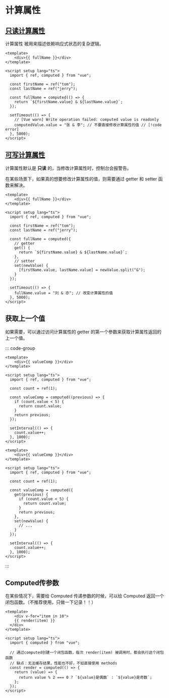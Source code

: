 # 计算属性

## [只读计算属性](https://cn.vuejs.org/guide/essentials/computed.html#basic-example)

计算属性 被用来描述依赖响应式状态的复杂逻辑。

```vue
<template>
	<div>{{ fullName }}</div>
</template>

<script setup lang="ts">
  import { ref, computed } from "vue";

  const firstName = ref("tom");
  const lastName = ref("jerry");

  const fullName = computed(() => {
    return `${firstName.value} & ${lastName.value}`;
  });

  setTimeout(() => {
    // [Vue warn] Write operation failed: computed value is readonly
    computedValue.value = "张 & 李"; // 不要直接修改计算属性的值 // [!code error]
  }, 5000);
</script>
```



## [可写计算属性](https://cn.vuejs.org/guide/essentials/computed.html#writable-computed)

计算属性默认是 **只读** 的，当修改计算属性时，控制台会报警告。

在某些场景下，如果真的想要修改计算属性的值，则需要通过 getter 和 setter 函数来解决。

```vue {23}
<template>
	<div>{{ fullName }}</div>
</template>

<script setup lang="ts">
  import { ref, computed } from "vue";

  const firstName = ref("tom");
  const lastName = ref("jerry");

  const fullName = computed({
    // getter
    get() {
      return `${firstName.value} & ${lastName.value}`;
    },
    // setter
    set(newValue) {
      [firstName.value, lastName.value] = newValue.split("&");
    }
  });

  setTimeout(() => {
    fullName.value = "刘 & 亦"; // 改变计算属性的值
  }, 5000);
</script>
```



## 获取上一个值<Badge type="tip" text="3.4+" />

如果需要，可以通过访问计算属性的 getter 的第一个参数来获取计算属性返回的上一个值。

::: code-group

```vue [只读方式]
<template>
	<div>{{ valueComp }}</div>
</template>

<script setup lang="ts">
  import { ref, computed } from "vue";

  const count = ref(1);

  const valueComp = computed((previous) => {
    if (count.value < 5) {
      return count.value;
    }
    return previous;
  });

  setInterval(() => {
    count.value++;
  }, 1000);
</script>
```

```vue [可写方式]
<template>
	<div>{{ valueComp }}</div>
</template>

<script setup lang="ts">
  import { ref, computed } from "vue";

  const count = ref(1);

  const valueComp = computed({
    get(previous) {
      if (count.value < 5) {
        return count.value;
      }
      return previous;
    },
    set(newValue) {
      // ...
    }
  });

  setInterval(() => {
    count.value++;
  }, 1000);
</script>
```

:::



## Computed传参数<Badge type="danger" text="不推荐" />

在某些情况下，需要给 Computed 传递参数的时候，可以给 Computed 返回一个闭包函数。（不推荐使用，只做一下记录！！）

```vue
<template>
	<div v-for="item in 10">
  	{{ render(item) }}
  </div>
</template>

<script setup lang="ts">
  import { computed } from "vue";

  // 通过computed创建一个闭包函数，每次 render(item) 被调用时，都会执行这个闭包函数
  // 缺点：无法缓存结果，性能也不好，不如直接使用 methods
  const render = computed(() => {
    return (value) => {
      return value % 2 === 0 ? `${value}是偶数` : `${value}是奇数`;
    };
  });
</script>
```
